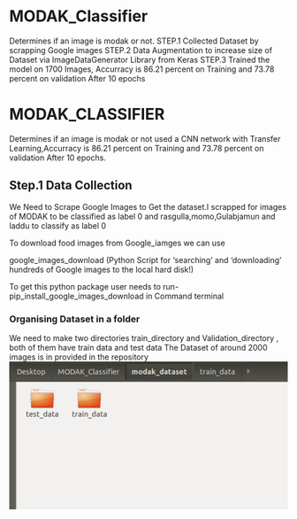 # MODAK_Classifier
Determines if an image is modak or not.
STEP.1 Collected Dataset by scrapping Google images
STEP.2 Data Augmentation to increase size of Dataset via ImageDataGenerator Library from Keras
STEP.3 Trained the model on 1700 Images, Accurracy is 86.21 percent on Training and 73.78 percent on validation After 10 epochs 
# MODAK_CLASSIFIER

Determines if an image is modak or not used a CNN network with Transfer Learning,Accurracy is 86.21 percent on Training and 73.78 percent on validation After 10 epochs.

## Step.1 Data Collection

We Need to Scrape Google Images to Get the dataset.I scrapped for images of MODAK to be classified as label 0 and rasgulla,momo,Gulabjamun and laddu to classify as label 0

To download food images from Google_iamges we can use

google_images_download
(Python Script for ‘searching’ and ‘downloading’ hundreds of Google images to the local hard disk!)

To get this python package user needs to run- pip_install_google_images_download in Command terminal

### Organising Dataset in a folder
We need to make two directories train_directory and Validation_directory , both of them have train data and test data
The Dataset of around 2000 images is in provided in the repository 
![title](images/dir.png)


